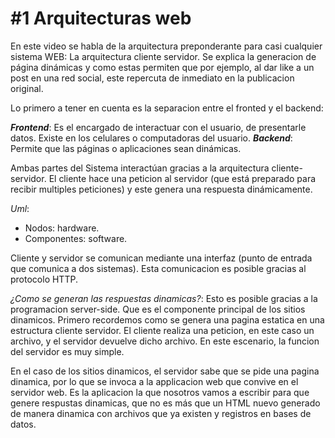 # #1 Arquitecturas web

En este video se  habla de la arquitectura preponderante para casi cualquier sistema WEB: La arquitectura cliente servidor. Se explica la generacion de página dinámicas y como estas permiten que por ejemplo, al dar like a un post en una red social, este repercuta de inmediato en la publicacion original.

Lo primero a tener en cuenta es la separacion entre el fronted y el backend:

***Frontend***: Es el encargado de interactuar con el usuario, de presentarle datos. Existe en los celulares o computadoras del usuario.
***Backend***: Permite que las páginas o aplicaciones sean dinámicas.

Ambas partes del Sistema interactúan gracias a la arquitectura cliente-servidor. El cliente hace una peticion al servidor (que está preparado para recibir multiples peticiones) y este genera una respuesta dinámicamente.

*Uml*:
- Nodos: hardware.
- Componentes: software.

Cliente y servidor se comunican mediante una interfaz (punto de entrada que comunica a dos sistemas). Esta comunicacion es posible gracias al protocolo HTTP.

*¿Como se generan las respuestas dinamicas?*: Esto es posible gracias a la programacion server-side. Que es el componente principal de los sitios dinamicos. Primero recordemos como se genera una pagina estatica en una estructura cliente servidor. El cliente realiza una peticion, en este caso un archivo, y el servidor devuelve dicho archivo. En este escenario, la funcion del servidor es muy simple.

En el caso de los sitios dinamicos, el servidor sabe que se pide una pagina dinamica, por lo que se invoca a la applicacion web que convive en el servidor web. Es la aplicacion la que nosotros vamos a escribir para que genere respustas dinamicas, que no es más que un HTML nuevo generado de manera dinamica con archivos que ya existen y registros en bases de datos.